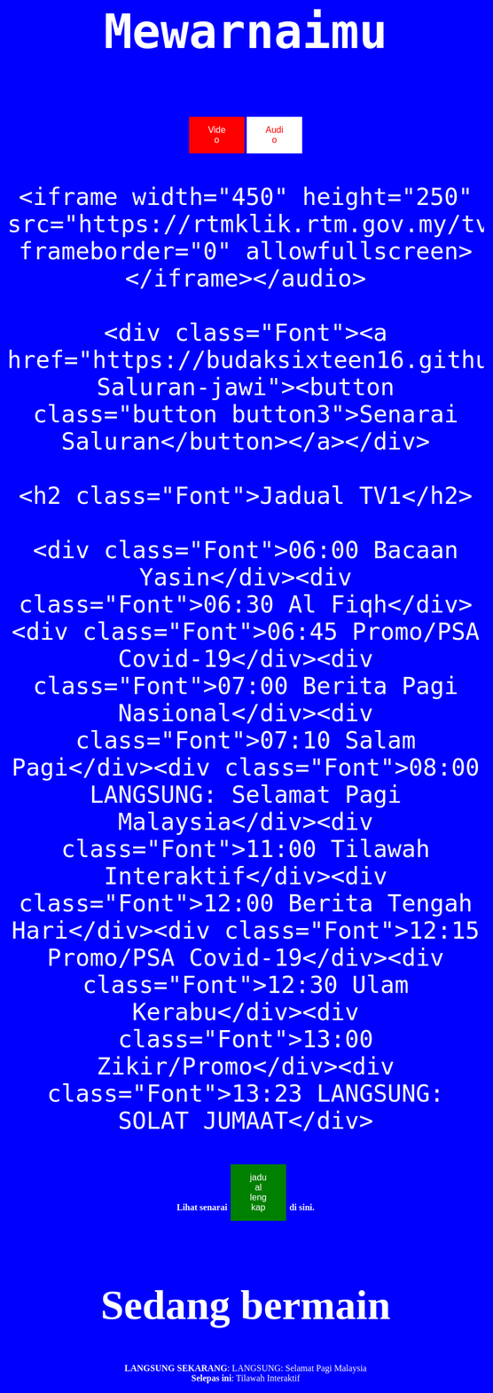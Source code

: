 <html>

<head>

  <meta http-equiv="CONTENT-TYPE" content="text/html; charset=UTF-8">

  <title>Hello, World!</title>

</head>

<style>

body {

  background: blue;

  color: white;

  text-align: center;

  font-family: Amiri;

  font-size: 50px;

}

h1 {

  color: white;

  text-align: center;

}

p {

  color: white;

  text-align: center;

  font-size: 30px;

}

div {

  font-size: 16px;

}

h3 {

  font-size: 16px;

}

.button {

  background-color: red;

  border: none;

  color: white;

  padding: 15px 32px;

  text-align: center;

  text-decoration: none;

  display: inline-block;

  font-size: 16px;

  margin: 4px 2px;

  cursor: pointer;

}

.button1 {

  width: 100px;

}

.button2 {

  width: 100px;

  background-color: white;

  color: red;

}

.button3 {

  width: 100px;

  background-color: white;

  color: blue;

}

.button4 {

  width: 100px;

  background-color: green;

  color: white;

  font-size: 16px;

}

</style>

<body>

  <h1>

    Mewarnaimu

  </h1>

  <p class="Font"><a href="https://budaksixteen16.github.io/TV1"><button class="button button1">Video</button></a><a href="https://budaksixteen16.github.io/TV1-audio"><button class="button button2">Audio</button></a>

    <iframe width="450" height="250" src="https://rtmklik.rtm.gov.my/tv/1" frameborder="0" allowfullscreen></iframe></audio>

    <div class="Font"><a href="https://budaksixteen16.github.io/Senarai-Saluran-jawi"><button class="button button3">Senarai Saluran</button></a></div>

    <h2 class="Font">Jadual TV1</h2>

    <div class="Font">06:00 Bacaan Yasin</div><div class="Font">06:30 Al Fiqh</div><div class="Font">06:45 Promo/PSA Covid-19</div><div class="Font">07:00 Berita Pagi Nasional</div><div class="Font">07:10 Salam Pagi</div><div class="Font">08:00 LANGSUNG: Selamat Pagi Malaysia</div><div class="Font">11:00 Tilawah Interaktif</div><div class="Font">12:00 Berita Tengah Hari</div><div class="Font">12:15 Promo/PSA Covid-19</div><div class="Font">12:30 Ulam Kerabu</div><div class="Font">13:00 Zikir/Promo</div><div class="Font">13:23 LANGSUNG: SOLAT JUMAAT</div>

  <h3 class="Font"><b>Lihat senarai </b><a href="https://budaksixteen16.github.io/Jadual-lengkap-jawi"><button class="button button4">jadual lengkap</button></a><b> di sini.</b></h3>

  <h2 class="Font"><b>Sedang bermain</b></h2>

  <div class="Font"><b>LANGSUNG SEKARANG</b>: LANGSUNG: Selamat Pagi Malaysia</div><div class="Font"><b>Selepas ini</b>: Tilawah Interaktif</div></p>

</body>

<style>

@import url('https://fonts.googleapis.com/css2?family=Amiri&display=swap');

.Font {

  font-family: 'Amiri', serif;

  </style>

</html>

